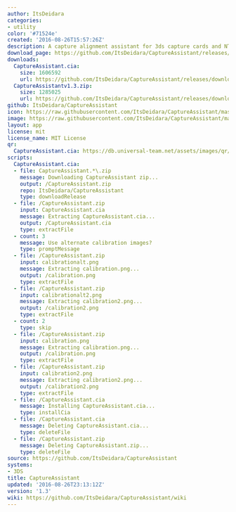 ```yaml
---
author: ItsDeidara
categories:
- utility
color: '#71524e'
created: '2016-08-26T15:57:26Z'
description: A capture alignment assistant for 3ds capture cards and NTRviewer
download_page: https://github.com/ItsDeidara/CaptureAssistant/releases/tag/1.3
downloads:
  CaptureAssistant.cia:
    size: 1606592
    url: https://github.com/ItsDeidara/CaptureAssistant/releases/download/1.3/CaptureAssistant.cia
  CaptureAssistantv1.3.zip:
    size: 1285025
    url: https://github.com/ItsDeidara/CaptureAssistant/releases/download/1.3/CaptureAssistantv1.3.zip
github: ItsDeidara/CaptureAssistant
icon: https://raw.githubusercontent.com/ItsDeidara/CaptureAssistant/master/assets/icon.png
image: https://raw.githubusercontent.com/ItsDeidara/CaptureAssistant/master/assets/banner.png
layout: app
license: mit
license_name: MIT License
qr:
  CaptureAssistant.cia: https://db.universal-team.net/assets/images/qr/captureassistant.cia.png
scripts:
  CaptureAssistant.cia:
  - file: CaptureAssistant.*\.zip
    message: Downloading CaptureAssistant zip...
    output: /CaptureAssistant.zip
    repo: ItsDeidara/CaptureAssistant
    type: downloadRelease
  - file: /CaptureAssistant.zip
    input: CaptureAssistant.cia
    message: Extracting CaptureAssistant.cia...
    output: /CaptureAssistant.cia
    type: extractFile
  - count: 3
    message: Use alternate calibration images?
    type: promptMessage
  - file: /CaptureAssistant.zip
    input: calibrationalt.png
    message: Extracting calibration.png...
    output: /calibration.png
    type: extractFile
  - file: /CaptureAssistant.zip
    input: calibrationalt2.png
    message: Extracting calibration2.png...
    output: /calibration2.png
    type: extractFile
  - count: 2
    type: skip
  - file: /CaptureAssistant.zip
    input: calibration.png
    message: Extracting calibration.png...
    output: /calibration.png
    type: extractFile
  - file: /CaptureAssistant.zip
    input: calibration2.png
    message: Extracting calibration2.png...
    output: /calibration2.png
    type: extractFile
  - file: /CaptureAssistant.cia
    message: Installing CaptureAssistant.cia...
    type: installCia
  - file: /CaptureAssistant.cia
    message: Deleting CaptureAssistant.cia...
    type: deleteFile
  - file: /CaptureAssistant.zip
    message: Deleting CaptureAssistant.zip...
    type: deleteFile
source: https://github.com/ItsDeidara/CaptureAssistant
systems:
- 3DS
title: CaptureAssistant
updated: '2016-08-26T23:13:12Z'
version: '1.3'
wiki: https://github.com/ItsDeidara/CaptureAssistant/wiki
---
```

